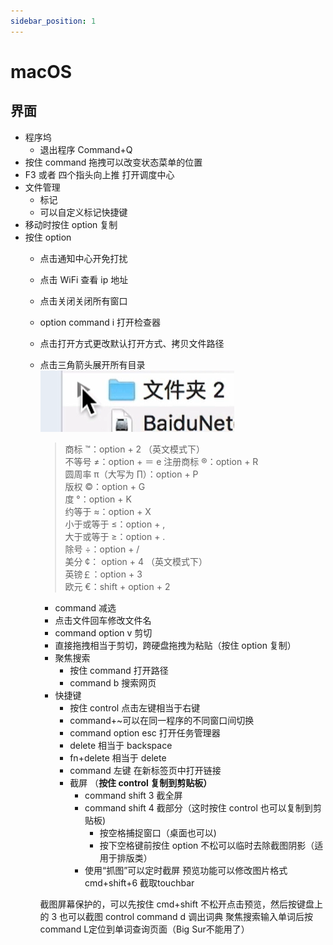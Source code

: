 ```yaml
---
sidebar_position: 1
---
```


# macOS

## 界面

- 程序坞
  - 退出程序 Command+Q
- 按住 command 拖拽可以改变状态菜单的位置
- F3 或者 四个指头向上推 打开调度中心
- 文件管理
  - 标记
  - 可以自定义标记快捷键
- 移动时按住 option 复制
- 按住 option
  - 点击通知中心开免打扰
  - 点击 WiFi 查看 ip 地址
  - 点击关闭关闭所有窗口
  - option command i 打开检查器
  - 点击打开方式更改默认打开方式、拷贝文件路径
  - 点击三角箭头展开所有目录
    ![%E5%AD%A6%E4%B9%A0%206ae6f3e10ffe476891880857e42168ec/Untitled.png](src/Untitled.png)
    > 商标 ™：option + 2 （英文模式下）  
    >  不等号 ≠：option + ＝ e
    > 注册商标 ®：option + R  
    >  圆周率 π（大写为 ∏）：option + P  
    >  版权 ©：option + G  
    >  度 °：option + K  
    >  约等于 ≈：option + X  
    >  小于或等于 ≤：option + ,  
    >  大于或等于 ≥：option + .  
    >  除号 ÷：option + /  
    >  美分 ¢： option + 4 （英文模式下）  
    >  英镑￡：option + 3  
    >  欧元 €：shift + option + 2
    - command 减选
    - 点击文件回车修改文件名
    - command option v 剪切
    - 直接拖拽相当于剪切，跨硬盘拖拽为粘贴（按住 option 复制）
    - 聚焦搜索
      - 按住 command 打开路径
      - command b 搜索网页
    - 快捷键
      - 按住 control 点击左键相当于右键
      - command+~可以在同一程序的不同窗口间切换
      - command option esc 打开任务管理器
      - delete 相当于 backspace
      - fn+delete 相当于 delete
      - command 左键 在新标签页中打开链接
      - 截屏 （**按住 control 复制到剪贴板）**
        - command shift 3 截全屏
        - command shift 4 截部分（这时按住 control 也可以复制到剪贴板)
          - 按空格捕捉窗口（桌面也可以)
          - 按下空格键前按住 option 不松可以临时去除截图阴影（适用于排版类）
        - 使用“抓图”可以定时截屏
    预览功能可以修改图片格式
          cmd+shift+6 截取touchbar

    截图屏幕保护的，可以先按住 cmd+shift 不松开点击预览，然后按键盘上的 3 也可以截图
    control command d 调出词典
              聚焦搜索输入单词后按command L定位到单词查询页面（Big Sur不能用了）
